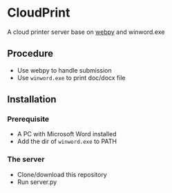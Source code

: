 # CloudPrint #
A cloud printer server base on [webpy](https://github.com/webpy/webpy) and winword.exe

## Procedure ##
* Use webpy to handle submission
* Use `winword.exe` to print doc/docx file

## Installation ##

### Prerequisite ###
* A PC with Microsoft Word installed
* Add the dir of `winword.exe` to PATH

### The server ###
* Clone/download this repository
* Run server.py

